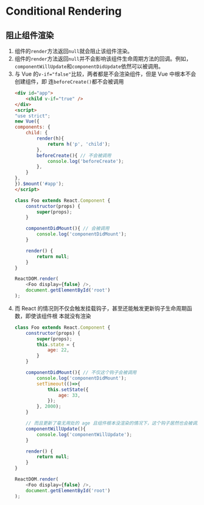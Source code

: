 # Conditional Rendering

## 阻止组件渲染
1. 组件的`render`方法返回`null`就会阻止该组件渲染。
2. 组件的`render`方法返回`null`并不会影响该组件生命周期方法的回调。例如，
`componentWillUpdate`和`componentDidUpdate`依然可以被调用。
3. 与 Vue 的`v-if="false"`比较，两者都是不会渲染组件，但是 Vue 中根本不会创建组件，即
连`beforeCreate()`都不会被调用
    ```html
    <div id="app">
        <child v-if="true" />
    </div>
    <script>
    "use strict";
    new Vue({
    components: {
        child: {
            render(h){
                return h('p', 'child');
            },
            beforeCreate(){ // 不会被调用
                console.log('beforeCreate');
            },
        }
    },
    }).$mount('#app');
    </script>
    ```
    ```js
    class Foo extends React.Component {
        constructor(props) {
            super(props);
        }

        componentDidMount(){ // 会被调用
            console.log('componentDidMount');
        }

        render() {
            return null;
        }
    }

    ReactDOM.render(
        <Foo display={false} />,
        document.getElementById('root')
    );
    ```
4. 而 React 的情况则不仅会触发挂载钩子，甚至还能触发更新钩子生命周期函数，即使该组件根
本就没有渲染
    ```js
    class Foo extends React.Component {
        constructor(props) {
            super(props);
            this.state = {
                age: 22,
            }
        }

        componentDidMount(){ // 不仅这个钩子会被调用
            console.log('componentDidMount');
            setTimeout(()=>{
                this.setState({
                    age: 33,
                });
            }, 2000);
        }

        // 而且更新了毫无用处的 age 且组件根本没渲染的情况下，这个钩子居然也会被调用
        componentWillUpdate(){
            console.log('componentWillUpdate');
        }

        render() {
            return null;
        }
    }

    ReactDOM.render(
        <Foo display={false} />,
        document.getElementById('root')
    );
    ```
